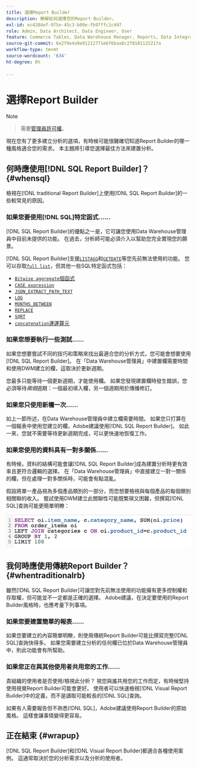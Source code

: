 ```yaml
---
title: 選擇Report Builder
description: 瞭解如何選擇您的Report Builder。
exl-id: ec4204ef-975e-45c3-b09e-fb97ffc2c497
role: Admin, Data Architect, Data Engineer, User
feature: Commerce Tables, Data Warehouse Manager, Reports, Data Integration
source-git-commit: 6e2f9e4a9e91212771e6f6baa8c2f8101125217a
workflow-type: tm+mt
source-wordcount: '634'
ht-degree: 0%

---
```


# 選擇Report Builder

>[!NOTE]
>>需要[管理員許可權](../../administrator/user-management/user-management.md)。

現在您有了更多建立分析的選項，有時候可能很難確切知道Report Builder的哪一種風格適合您的需求。 本主題將引導您選擇最佳方法來建置分析。

## 何時應使用[!DNL SQL Report Builder]？{#whensql}

檢視在[!DNL traditional Report Builder]上使用[!DNL SQL Report Builder]的一些較常見的原因。

### 如果您要使用[!DNL SQL]特定函式……

[!DNL SQL Report Builder]的優點之一是，它可讓您使用Data Warehouse管理員中目前未提供的功能。 在過去，分析師可能必須介入以幫助您完全實現您的願景。

[!DNL SQL Report Builder]支援[`LISTAGG`](https://docs.aws.amazon.com/redshift/latest/dg/r_LISTAGG.html)和[`GETDATE`](https://docs.aws.amazon.com/redshift/latest/dg/r_GETDATE.html)等您先前無法使用的功能。 您可以存取[`full list`](https://docs.aws.amazon.com/redshift/latest/dg/c_SQL_functions.html)，但其他一些SQL特定函式包括：

* [`Bitwise aggregate`個函式](https://docs.aws.amazon.com/redshift/latest/dg/c_bitwise_aggregate_functions.html)
* [`CASE expression`](https://docs.aws.amazon.com/redshift/latest/dg/r_CASE_function.html)
* [`JSON_EXTRACT_PATH_TEXT`](https://docs.aws.amazon.com/redshift/latest/dg/JSON_EXTRACT_PATH_TEXT.html)
* [`LOG`](https://docs.aws.amazon.com/redshift/latest/dg/r_LOG.html)
* [`MONTHS_BETWEEN`](https://docs.aws.amazon.com/redshift/latest/dg/r_MONTHS_BETWEEN_function.html)
* [`REPLACE`](https://docs.aws.amazon.com/redshift/latest/dg/r_REPLACE.html)
* [`SQRT`](https://docs.aws.amazon.com/redshift/latest/dg/r_SQRT.html)
* [`concatenation`運運算元](https://docs.aws.amazon.com/redshift/latest/dg/r_concat_op.html)

### 如果您想要執行一些測試……

如果您想要嘗試不同的技巧和策略來找出最適合您的分析方式，您可能會想要使用[!DNL SQL Report Builder]。 在「Data Warehouse管理員」中建置欄需要時間和使用DWM建立的欄，這取決於更新週期。

您最多只能等待一個更新週期，才能使用欄。 如果您發現建置欄時發生錯誤，您必須等待&#x200B;*兩個*&#x200B;週期：一個最初填入欄，另一個週期用於傳播修訂。

### 如果您只使用新欄一次……

如上一節所述，在Data Warehouse管理員中建立欄需要時間。 如果您只打算在一個報表中使用您建立的欄，Adobe建議使用[!DNL SQL Report Builder]。 如此一來，您就不需要等待更新週期完成，可以更快速地恢復工作。

### 如果您使用的資料具有一對多關係……

有時候，資料的結構可能會讓[!DNL SQL Report Builder]成為建置分析時更有效率且更符合邏輯的選擇。 在「Data Warehouse管理員」中直接建立一對一關係的欄，但在處理一對多關係時，可能會有點混亂。

假設將單一產品視為多個產品類別的一部分，而您想要檢視與每個產品的每個類別相關聯的收入。 嘗試使用DWM建立此關聯性可能既繁瑣又困難，但撰寫[!DNL SQL]查詢可能更簡單明瞭：

![](../../assets/When_should_I_use_the_RB_2.png)

## 我何時應使用傳統Report Builder？ {#whentraditionalrb}

雖然[!DNL SQL Report Builder]可讓您對先前無法使用的功能擁有更多控制權和存取權，但可能並不一定都是正確的選擇。 Adobe建議，在決定要使用的Report Builder風格時，也應考量下列事項。

### 如果您要建置簡單的報表……

如果您要建立的內容簡單明瞭，則使用傳統Report Builder可能比撰寫完整[!DNL SQL]查詢快得多。 如果您需要建立分析的任何欄已位於Data Warehouse管理員中，則此功能會有所幫助。

### 如果您正在與其他使用者共用您的工作……

貴組織的使用者是否使用/檢視此分析？ 視您與誰共用您的工作而定，有時候堅持使用視覺Report Builder可能會更好。 使用者可以快速檢視[!DNL Visual Report Builder]中的定義，而不是讀取可能較長的[!DNL SQL]查詢。

如果有人需要報告但不熟悉[!DNL SQL]，Adobe建議使用Report Builder的原始風格。 這樣會讓事情變得更容易。

## 正在結束 {#wrapup}

[!DNL SQL Report Builder]和[!DNL Visual Report Builder]都適合各種使用案例。 這通常取決於您的分析需求以及分析的使用者。
